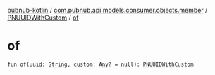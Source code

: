 [pubnub-kotlin](../../index.md) / [com.pubnub.api.models.consumer.objects.member](../index.md) / [PNUUIDWithCustom](index.md) / [of](./of.md)

# of

`fun of(uuid: `[`String`](https://kotlinlang.org/api/latest/jvm/stdlib/kotlin/-string/index.html)`, custom: `[`Any`](https://kotlinlang.org/api/latest/jvm/stdlib/kotlin/-any/index.html)`? = null): `[`PNUUIDWithCustom`](index.md)
